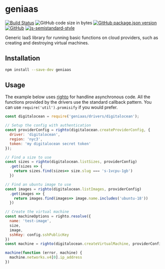 # geniaas
[![Build Status](https://travis-ci.org/markwylde/geniaas.svg?branch=master)](https://travis-ci.org/markwylde/geniaas)
![GitHub code size in bytes](https://img.shields.io/github/languages/code-size/markwylde/geniaas)
[![GitHub package.json version](https://img.shields.io/github/package-json/v/markwylde/geniaas)](https://github.com/markwylde/geniaas/blob/master/package.json)
[![GitHub](https://img.shields.io/github/license/markwylde/geniaas)](https://github.com/markwylde/geniaas/blob/master/LICENSE)
[![js-semistandard-style](https://img.shields.io/badge/code%20style-semistandard-brightgreen.svg?style=flat-square)](https://github.com/standard/semistandard)

Generic IaaS library for running basic functions on cloud providers, such as creating and destroying virtual machines.

## Installation
```bash
npm install --save-dev geniaas
```

## Usage
The example below uses [righto](https://github.com/korynunn/righto) for handline
asynchronous code. All the functions provided by the drivers use the standard
callback pattern. You can use `require('util').promisify` if you would prefer.

```javascript
const digitalocean = require('geniaas/drivers/digitalocean');

// Setup the config with authentication
const providerConfig = righto(digitalocean.createProviderConfig, {
  driver: 'digitalocean',
  region: 'nyc3',
  token: 'my digitalocean secret token'
});

// Find a size to use
const sizes = righto(digitalocean.listSizes, providerConfig)
  .get(sizes => {
    return sizes.find(sizes=> size.slug === 's-1vcpu-1gb')
  })

// Find an ubuntu image to use
const images = righto(digitalocean.listImages, providerConfig)
  .get(images => {
    return images.find(images=> image.name.includes('ubuntu-18'))
  })

// Create the virtual machine
const machineOptions = righto.resolve({
  name: 'test-image',
  size,
  image,
  sshKey: config.sshPublicKey
})
const machine = righto(digitalocean.createVirtualMachine, providerConfig, machineOptions)

machine(function (error, machine) {
  machine.networks.v4[0].ip_address
})
```